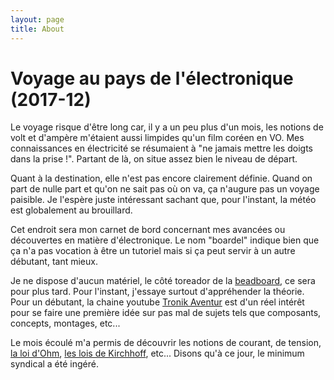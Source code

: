 ```yaml
---
layout: page
title: About
---
```


# Voyage au pays de l'électronique (2017-12)

Le voyage risque d'être long car, il y a un peu plus d'un mois, les notions de volt et d'ampère m'étaient aussi limpides qu'un film coréen en VO. Mes connaissances en électricité se résumaient à "ne jamais mettre les doigts dans la prise !". Partant de là, on situe assez bien le niveau de départ.

Quant à la destination, elle n'est pas encore clairement définie. Quand on part de nulle part et qu'on ne sait pas où on va, ça n'augure pas un voyage paisible. Je l'espère juste intéressant sachant que, pour l'instant, la météo est globalement au brouillard.

Cet endroit sera mon carnet de bord concernant mes avancées ou découvertes en matière d'électronique. Le nom "boardel" indique bien que ça n'a pas vocation à être un tutoriel mais si ça peut servir à un autre débutant, tant mieux.

Je ne dispose d'aucun matériel, le côté toreador de la [beadboard][1], ce sera pour plus tard. Pour l'instant, j'essaye surtout d'appréhender la théorie. Pour un débutant, la chaine youtube [Tronik Aventur][2] est d'un réel intérêt pour se faire une première idée sur pas mal de sujets tels que composants, concepts, montages, etc...

Le mois écoulé m'a permis de découvrir les notions de courant, de tension, [la loi d'Ohm][3], [les lois de Kirchhoff][4], etc... Disons qu'à ce jour, le minimum syndical a été ingéré.


[1]: https://fr.wikipedia.org/wiki/Platine_d%27exp%C3%A9rimentation
[2]: https://www.youtube.com/playlist?list=PLu-QLFNiuxva1LY5CyBa7UJBZkIh5bi_G
[3]: https://fr.wikipedia.org/wiki/Loi_d%27Ohm
[4]: https://fr.wikipedia.org/wiki/Lois_de_Kirchhoff
